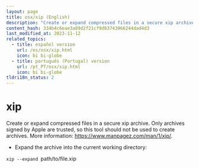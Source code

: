 ```yaml
---
layout: page
title: osx/xip (English)
description: "Create or expand compressed files in a secure xip archive."
content_hash: 334b4c6eae3a89d2f21cf9d63743066244dad4d3
last_modified_at: 2023-11-12
related_topics:
  - title: español version
    url: /es/osx/xip.html
    icon: bi bi-globe
  - title: português (Portugal) version
    url: /pt_PT/osx/xip.html
    icon: bi bi-globe
tldri18n_status: 2
---
```

# xip

Create or expand compressed files in a secure xip archive.
Only archives signed by Apple are trusted, so this tool should not be used to create archives.
More information: <https://www.manpagez.com/man/1/xip/>.

- Expand the archive into the current working directory:

`xip --expand `<span class="tldr-var badge badge-pill bg-dark-lm bg-white-dm text-white-lm text-dark-dm font-weight-bold">path/to/file.xip</span>
